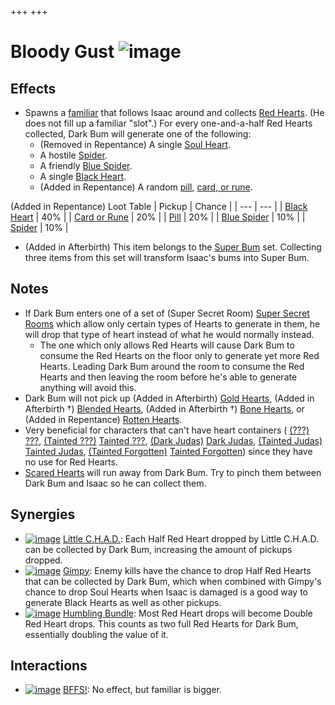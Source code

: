 +++
+++

 # Bloody Gust ![image](/image/Bloody_Gust.png) 


Effects
---------


* Spawns a [familiar](/wiki/Familiar "Familiar") that follows Isaac around and collects [Red Hearts](/wiki/Hearts#Red_Heart "Hearts"). (He does not fill up a familiar "slot".) For every one-and-a-half Red Hearts collected, Dark Bum will generate one of the following:
	+ (Removed in Repentance) A single [Soul Heart](/wiki/Soul_Heart "Soul Heart").
	+ A hostile [Spider](/wiki/Spider "Spider").
	+ A friendly [Blue Spider](/wiki/Blue_Spider "Blue Spider").
	+ A single [Black Heart](/wiki/Black_Heart "Black Heart").
	+ (Added in Repentance) A random [pill](/wiki/Pill "Pill"), [card, or rune](/wiki/Cards_and_Runes "Cards and Runes").




(Added in Repentance) Loot Table
| Pickup
 | Chance
 |
| --- | --- |
| [Black Heart](/wiki/Hearts#Black_Heart "Hearts") | 40%
 |
| [Card or Rune](/wiki/Cards_and_Runes "Cards and Runes") | 20%
 |
| [Pill](/wiki/Pills "Pills") | 20%
 |
| [Blue Spider](/wiki/Familiar#Blue_Spiders "Familiar") | 10%
 |
| [Spider](/wiki/Spider "Spider") | 10%
 |


* (Added in Afterbirth) This item belongs to the [Super Bum](/wiki/Super_Bum "Super Bum") set. Collecting three items from this set will transform Isaac's bums into Super Bum.


Notes
-------


* If Dark Bum enters one of a set of (Super Secret Room) [Super Secret Rooms](/wiki/Super_Secret_Room "Super Secret Room") which allow only certain types of Hearts to generate in them, he will drop that type of heart instead of what he would normally instead.
	+ The one which only allows Red Hearts will cause Dark Bum to consume the Red Hearts on the floor only to generate yet more Red Hearts. Leading Dark Bum around the room to consume the Red Hearts and then leaving the room before he's able to generate anything will avoid this.
* Dark Bum will not pick up (Added in Afterbirth) [Gold Hearts](/wiki/Gold_Heart "Gold Heart"), (Added in Afterbirth †) [Blended Hearts](/wiki/Blended_Heart "Blended Heart"), (Added in Afterbirth †) [Bone Hearts](/wiki/Bone_Heart "Bone Heart"), or (Added in Repentance) [Rotten Hearts](/wiki/Rotten_Heart "Rotten Heart").
* Very beneficial for characters that can't have heart containers ( [(???)](/wiki/%3F%3F%3F_(Character) "???") [???](/wiki/%3F%3F%3F_(Character) "??? (Character)"),  [(Tainted ???)](/wiki/Tainted_%3F%3F%3F "Tainted ???") [Tainted ???](/wiki/Tainted_%3F%3F%3F "Tainted ???"),  [(Dark Judas)](/wiki/Dark_Judas "Dark Judas") [Dark Judas](/wiki/Dark_Judas "Dark Judas"),  [(Tainted Judas)](/wiki/Tainted_Judas "Tainted Judas") [Tainted Judas](/wiki/Tainted_Judas "Tainted Judas"),  [(Tainted Forgotten)](/wiki/Tainted_Forgotten "Tainted Forgotten") [Tainted Forgotten](/wiki/Tainted_Forgotten "Tainted Forgotten")) since they have no use for Red Hearts.
* [Scared Hearts](/wiki/Scared_Heart "Scared Heart") will run away from Dark Bum. Try to pinch them between Dark Bum and Isaac so he can collect them.


Synergies
-----------


* [![image](/image/Little_C.H.A.D..png)](/wiki/Little_C.H.A.D. "Little C.H.A.D.") [Little C.H.A.D.](/wiki/Little_C.H.A.D. "Little C.H.A.D."): Each Half Red Heart dropped by Little C.H.A.D. can be collected by Dark Bum, increasing the amount of pickups dropped.
* [![image](/image/Gimpy.png)](/wiki/Gimpy "Gimpy") [Gimpy](/wiki/Gimpy "Gimpy"): Enemy kills have the chance to drop Half Red Hearts that can be collected by Dark Bum, which when combined with Gimpy's chance to drop Soul Hearts when Isaac is damaged is a good way to generate Black Hearts as well as other pickups.
* [![image](/image/Humbling_Bundle.png)](/wiki/Humbling_Bundle "Humbling Bundle") [Humbling Bundle](/wiki/Humbling_Bundle "Humbling Bundle"): Most Red Heart drops will become Double Red Heart drops. This counts as two full Red Hearts for Dark Bum, essentially doubling the value of it.


Interactions
--------------


* [![image](/image/BFFS!.png)](/wiki/BFFS! "BFFS!") [BFFS!](/wiki/BFFS! "BFFS!"): No effect, but familiar is bigger.


